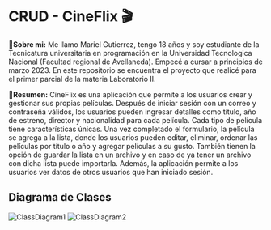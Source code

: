 # CRUD - CineFlix :clapper:

:pushpin:**Sobre mi:** Me llamo Mariel Gutierrez, tengo 18 años y soy estudiante de la Tecnicatura universitaria en programación en la Universidad Tecnologica Nacional (Facultad regional de Avellaneda). Empecé a cursar a principios de marzo 2023. En este repositorio se encuentra el proyecto que realicé para el primer parcial de la materia Laboratorio II.

:pushpin:**Resumen:** CineFlix es una aplicación que permite a los usuarios crear y gestionar sus propias películas. Después de iniciar sesión con un correo y contraseña válidos, los usuarios pueden ingresar detalles como título, año de estreno, director y nacionalidad para cada película. Cada tipo de película tiene características únicas. Una vez completado el formulario, la película se agrega a la lista, donde los usuarios pueden editar, eliminar, ordenar las películas por título o año y agregar películas a su gusto. También tienen la opción de guardar la lista en un archivo y en caso de ya tener un archivo con dicha lista puede importarla. Además, la aplicación permite a los usuarios ver datos de otros usuarios que han iniciado sesión.

## Diagrama de Clases

![ClassDiagram1](https://github.com/marielgutierrez/Gutierrez.Mariel.PrimerParcial/assets/123014715/b6388a12-1b3a-4876-b3a0-50e0042b7342)
![ClassDiagram2](https://github.com/marielgutierrez/Gutierrez.Mariel.PrimerParcial/assets/123014715/ed9560f4-714e-4126-8113-e6c621dee232)
